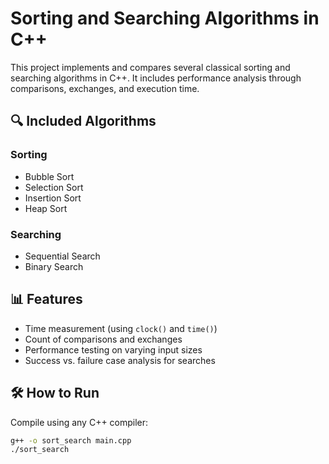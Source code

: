 # Sorting and Searching Algorithms in C++

This project implements and compares several classical sorting and searching algorithms in C++. It includes performance analysis through comparisons, exchanges, and execution time.

## 🔍 Included Algorithms

### Sorting
- Bubble Sort
- Selection Sort
- Insertion Sort
- Heap Sort

### Searching
- Sequential Search
- Binary Search

## 📊 Features
- Time measurement (using `clock()` and `time()`)
- Count of comparisons and exchanges
- Performance testing on varying input sizes
- Success vs. failure case analysis for searches

## 🛠️ How to Run
Compile using any C++ compiler:

```bash
g++ -o sort_search main.cpp
./sort_search